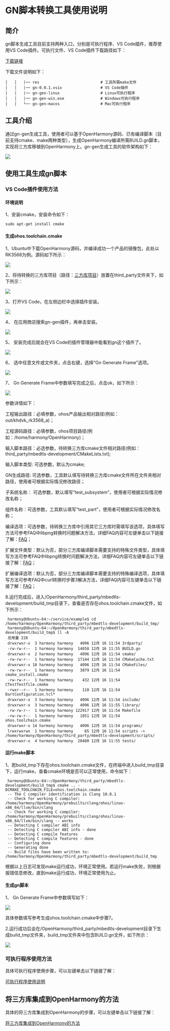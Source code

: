 # GN脚本转换工具使用说明

## 简介

gn脚本生成工具目前支持两种入口，分别是可执行程序、VS Code插件，推荐使用VS Code插件。可执行文件、VS Code插件下载路径如下：

[下载链接](http://ftpkaihongdigi.i234.me:5000/fsdownload/1OjtRhtGf/gn-gen-0.0.1)

下载文件说明如下：

	│   │   |── res                           # 工具所需make文件
	│   │   |── gn-0.0.1.vsix                 # VS Code插件
	│   │   |── gn-gen-linux                  # Linux可执行程序 
	│   │   |── gn-gen-win.exe                # Windows可执行程序    
	│   │   └── gn-gen-macos                  # Mac可执行程序                

## 工具介绍

通过gn-gen生成工具，使用者可以基于OpenHarmony源码、已有编译脚本（目前支持cmake、make两种类型），生成OpenHarmony编译所需BUILD.gn脚本，实现将三方库移植到OpenHarmony上。gn-gen生成工具的软件架构如下：

![](./../figures/gn_framework.png)

## 使用工具生成gn脚本

### VS Code插件使用方法

#### 环境说明

1、安装cmake，安装命令如下：

	sudo apt-get install cmake

#### 生成ohos.toolchain.cmake

1、Ubuntu中下载OpenHarmony源码，并编译成功一个产品的镜像包，此处以RK3568为例。源码如下所示：

![](./../figures/pic-openharmony.png)

2、将待转换的三方库项目（路径：[三方库项目](https://gitee.com/openharmony/third_party_mbedtls)）放置在third_party文件夹下，如下所示：

![](./../figures/pic-mbedtls-development.png)

3、打开VS Code，在左侧边栏中选择插件安装。

![](./../figures/pic-plug-in-search.png)

4、 在应用商店搜索gn-gen插件，再单击安装。

![](./../figures/pic-plug-in-select.png)

5、 安装完成后就会在VS Code的插件管理器中能看到gn这个插件了。

![](./../figures/pic-plug-in-gn.png)

6、 选中任意文件或文件夹，点击右键，选择“Gn Generate Frame”选项。

![](./../figures/pic-plug-in-gn-c++.png)

7、 Gn Generate Frame中参数填写完成之后，点击ok，如下所示：

![](./../figures/pic-gn-frame.png)

参数详情如下：

工程输出路径：必填参数，ohos产品输出相对路径(例如：out/khdvk_rk3568_a)；

工程源码路径：必填参数，ohos项目路径(例如：/home/harmony/OpenHarmony)；

输入脚本路径：必选参数，待转换三方库cmake文件相对路径(例如：third_party/mbedtls-development/CMakeLists.txt);

输入脚本类型: 可选参数，默认为cmake;

GN生成路径: 可选参数，工具默认填写待转换三方库cmake文件所在文件夹相对路径，使用者可根据实际情况修改路径；

子系统名称： 可选参数，默认填写“test_subsystem”，使用者可根据实际情况修改名称；

组件名称：可选参数，工具默认填写“test_part”，使用者可根据实际情况修改名称；

编译选项：可选参数，待转换三方库中引用其它三方库时需填写该选项，具体填写方法可参考FAQ中libpng转换时问题解决方法，详细FAQ内容可左键单击以下链接了解：[FAQ](https://gitee.com/openharmony/napi_generator/blob/master/src/cml/cmake2gn/docs/guide/FAQ.md)；

扩展文件类型：默认为否，部分三方库编译脚本需要支持的特殊文件类型，具体填写方法可参考FAQ中libpng转换时问题解决方法，详细FAQ内容可左键单击以下链接了解：[FAQ](https://gitee.com/openharmony/napi_generator/blob/master/src/cml/cmake2gn/docs/guide/FAQ.md)；

扩展编译选项：默认为否，部分三方库编译脚本需要支持的特殊编译选项，具体填写方法可参考FAQ中curl转换时步骤3解决方法，详细FAQ内容可左键单击以下链接了解：[FAQ](https://gitee.com/openharmony/napi_generator/blob/master/src/cml/cmake2gn/docs/guide/FAQ.md)；

8.运行完成后，进入/OpenHarmony/third_party/mbedtls-development/build_tmp目录下，查看是否存在ohos.toolchain.cmake文件，如下所示：

	 harmony@Ubuntu-64:~/service/example$ cd /home/harmony/OpenHarmony/third_party/mbedtls-development/build_tmp/
	 harmony@Ubuntu-64:~/OpenHarmony/third_party/mbedtls-development/build_tmp$ ll -A
	 总用量 228
	 drwxrwxr-x  3 harmony harmony   4096 12月 16 11:54 3rdparty/
	 -rw-rw-r--  1 harmony harmony  14658 12月 16 11:55 BUILD.gn
	 drwxrwxr-x  2 harmony harmony   4096 12月 16 11:54 cmake/
	 -rw-rw-r--  1 harmony harmony  17144 12月 16 11:54 CMakeCache.txt
	 drwxrwxr-x 10 harmony harmony   4096 12月 16 11:54 CMakeFiles/
	 -rw-rw-r--  1 harmony harmony   3879 12月 16 11:54 cmake_install.cmake
	 -rw-rw-r--  1 harmony harmony    432 12月 16 11:54 CTestTestfile.cmake
	 -rwxr--r--  1 harmony harmony    110 12月 16 11:54 DartConfiguration.tcl*
	 drwxrwxr-x  3 harmony harmony   4096 12月 16 11:54 include/
	 drwxrwxr-x  3 harmony harmony   4096 12月 16 11:55 library/
	 -rw-rw-r--  1 harmony harmony 122917 12月 16 11:54 Makefile
	 -rw-rw-r--  1 harmony harmony   1851 12月 16 11:54 ohos.toolchain.cmake
	 drwxrwxr-x 14 harmony harmony   4096 12月 16 11:54 programs/
	 lrwxrwxrwx  1 harmony harmony     65 12月 16 11:54 scripts -> /home/harmony/OpenHarmony/third_party/mbedtls-development/scripts/
	 drwxrwxr-x  4 harmony harmony  20480 12月 16 11:55 tests/

#### 运行make脚本

1、若build_tmp下存在ohos.toolchain.cmake文件，在终端中进入build_tmp目录下，运行make，查看cmake环境是否可以正常使用，命令如下：

	 harmony@Ubuntu-64:~/OpenHarmony/third_party/mbedtls-development/build_tmp$ cmake .. -DCMAKE_TOOLCHAIN_FILE=ohos.toolchain.cmake
	 -- The C compiler identification is Clang 10.0.1
	 -- Check for working C compiler: /home/harmony/OpenHarmony/prebuilts/clang/ohos/linux-x86_64/llvm/bin/clang
	 -- Check for working C compiler: /home/harmony/OpenHarmony/prebuilts/clang/ohos/linux-x86_64/llvm/bin/clang -- works
	 -- Detecting C compiler ABI info
	 -- Detecting C compiler ABI info - done
	 -- Detecting C compile features
	 -- Detecting C compile features - done
	 -- Configuring done
	 -- Generating done
	 -- Build files have been written to: /home/harmony/OpenHarmony/third_party/mbedtls-development/build_tmp

根据以上日志可发现make运行成功，环境正常使用。若运行make失败，则根据报错信息修改，直到make运行成功，环境正常使用为止。

#### 生成gn脚本

1、 Gn Generate Frame中参数填写如下：

![](./../figures/pic-gn-frame.png)

具体参数填写参考生成ohos.toolchain.cmake中步骤7。

2.运行成功后会在/OpenHarmony/third_party/mbedtls-development目录下生成build_tmp文件夹，build_tmp文件夹中包含BUILD.gn文件，如下所示：

![](./../figures/pic-build-tmp.png)

### 可执行程序使用方法

具体可执行程序使用步骤，可以左键单击以下链接了解：

[可执行程序使用说明](https://gitee.com/openharmony/napi_generator/blob/master/src/cli/cmake2gn/docs/usage/INSTRUCTION_ZH.md)

## 将三方库集成到OpenHarmony的方法

具体的将三方库集成到OpenHarmony的步骤，可以左键单击以下链接了解：

[将三方库集成到OpenHarmony的方法](https://gitee.com/openharmony/napi_generator/tree/master/src/cli/cmake2gn/docs/usage/ENSEMBLE_METHOD_ZH.md)
